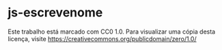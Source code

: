 # js-escrevenome

Este trabalho está marcado com CC0 1.0. Para visualizar uma cópia desta licença, visite https://creativecommons.org/publicdomain/zero/1.0/
